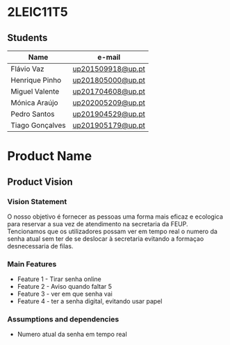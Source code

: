 # 2LEIC11T5
## Students

|      Name     |     e-mail      |
|---------------|-----------------|
|Flávio Vaz     |up201509918@up.pt|
|Henrique Pinho |up201805000@up.pt|
|Miguel Valente |up201704608@up.pt|
|Mónica Araújo  |up202005209@up.pt|
|Pedro Santos   |up201904529@up.pt|
|Tiago Gonçalves|up201905179@up.pt|




# Product Name

## Product Vision

### Vision Statement

O nosso objetivo é fornecer as pessoas uma forma mais eficaz e ecologica para reservar a sua vez de atendimento na secretaria da FEUP. Tencionamos que os utilizadores possam ver em tempo real o numero da senha atual sem ter de se deslocar à secretaria evitando a formaçao desnecessaria de filas.


### Main Features
 - Feature 1 - Tirar senha online
 - Feature 2 - Aviso quando faltar 5
 - Feature 3 - ver em que senha vai
 - Feature 4 - ter a senha digital, evitando usar papel



### Assumptions and dependencies

- Numero atual da senha em tempo real
